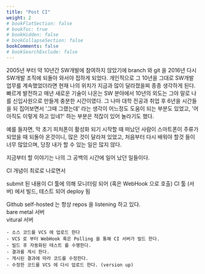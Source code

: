 ```yaml
---
title: "Post CI"
weight: 2
# bookFlatSection: false
# bookToc: true
# bookHidden: false
# bookCollapseSection: false
bookComments: false
# bookSearchExclude: false
---
```


2005년 부터 약 10년간 SW개발에 참여하지 않았기에 branch 와 git 을 2016년 다시 SW개발 조직에 되돌아 와서야 접하게 되었다. 개인적으로 그 10년을 그대로 SW개발 업무를 계속했었더라면 현재 나의 위치가 지금과 많이 달라졌을찌 종종 생각하게 된다.  빠르게 발전하고 매년 새로운 기술이 나온는 SW 분야에서 10년의 외도는 그야 말로 나를 신입사원으로 만들게 충분한 시간이였다. 그 나마 대학 전공과 취업 후 6년을 시간들을 되 집어보면서 '그때 그랬는데' 라는 생각이 어느정도 도움이 되는 부분도 있었고, '어 아직도 이렇게 하고 있네?' 하는 부분은 적잖이 있어 놀라기도 했다.  

예를 들자면, 막 초기 피처폰이 활성화 되기 시작할 때 떠났던 사람이 스마트폰이 주류가 되었을 때 되돌아 온것이니, 많은 것이 달라져 있었고, 처음부터 다시 배워야 할것 들이 너무 많았으며, 당장 내가 할 수 있는 일은 많지 않다.  

지금부터 할 이야기는 나의 그 공백의 시간에 일어 났던 일들이다.  

CI 개념이 최로로 나로면서  

submit 된 내용이 CI 툴에 의해 모니터링 되어  (혹은 WebHook 으로 호출)
CI 툴 (서버) 에서 빌드, 테스트 되어 deploy 됨  

Github self-hosted 는 항상 repos 을 listening 하고 있다.  
    bare metal 서버  
    vitural 서버  

    - 소스 코드를 VCS 에 업로드 한다 
    - VCS 로 부터 WebHook 혹은 Polling 을 통해 CI 서버가 빌드 한다. 
    - 빌드 후 자동화된 테스트 를 수행한다. 
    - 결과를 게시 한다. 
    - 게시된 결과에 따라 코드를 수정한다.
    - 수정한 코드를 VCS 에 다시 업로드 한다. (version up)